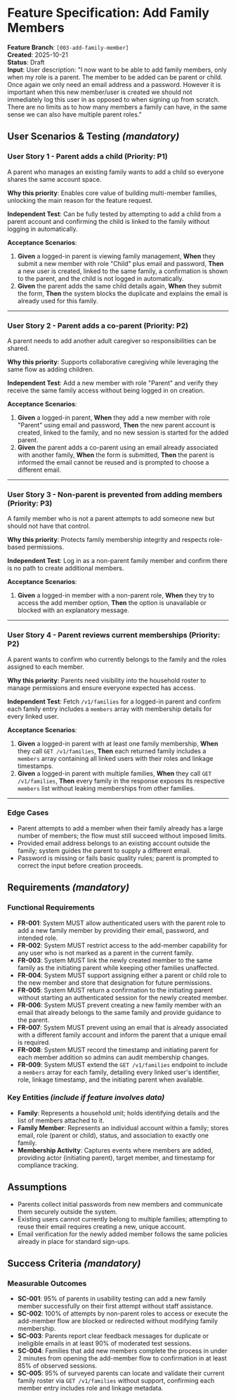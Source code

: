 # Feature Specification: Add Family Members

**Feature Branch**: `[003-add-family-member]`  
**Created**: 2025-10-21  
**Status**: Draft  
**Input**: User description: "I now want to be able to add family members, only when my role is a parent. The member to be added can be parent or child. Once again we only need an email address and a password. However it is important when this new member/user is created we should not immediately log this user in as opposed to when signing up from scratch. There are no limits as to how many members a family can have, in the same sense we can also have multiple parent roles."

## User Scenarios & Testing *(mandatory)*

### User Story 1 - Parent adds a child (Priority: P1)

A parent who manages an existing family wants to add a child so everyone shares the same account space.

**Why this priority**: Enables core value of building multi-member families, unlocking the main reason for the feature request.

**Independent Test**: Can be fully tested by attempting to add a child from a parent account and confirming the child is linked to the family without logging in automatically.

**Acceptance Scenarios**:

1. **Given** a logged-in parent is viewing family management, **When** they submit a new member with role "Child" plus email and password, **Then** a new user is created, linked to the same family, a confirmation is shown to the parent, and the child is not logged in automatically.
2. **Given** the parent adds the same child details again, **When** they submit the form, **Then** the system blocks the duplicate and explains the email is already used for this family.

---

### User Story 2 - Parent adds a co-parent (Priority: P2)

A parent needs to add another adult caregiver so responsibilities can be shared.

**Why this priority**: Supports collaborative caregiving while leveraging the same flow as adding children.

**Independent Test**: Add a new member with role "Parent" and verify they receive the same family access without being logged in on creation.

**Acceptance Scenarios**:

1. **Given** a logged-in parent, **When** they add a new member with role "Parent" using email and password, **Then** the new parent account is created, linked to the family, and no new session is started for the added parent.
2. **Given** the parent adds a co-parent using an email already associated with another family, **When** the form is submitted, **Then** the parent is informed the email cannot be reused and is prompted to choose a different email.

---

### User Story 3 - Non-parent is prevented from adding members (Priority: P3)

A family member who is not a parent attempts to add someone new but should not have that control.

**Why this priority**: Protects family membership integrity and respects role-based permissions.

**Independent Test**: Log in as a non-parent family member and confirm there is no path to create additional members.

**Acceptance Scenarios**:

1. **Given** a logged-in member with a non-parent role, **When** they try to access the add member option, **Then** the option is unavailable or blocked with an explanatory message.

---

### User Story 4 - Parent reviews current memberships (Priority: P2)

A parent wants to confirm who currently belongs to the family and the roles assigned to each member.

**Why this priority**: Parents need visibility into the household roster to manage permissions and ensure everyone expected has access.

**Independent Test**: Fetch `/v1/families` for a logged-in parent and confirm each family entry includes a `members` array with membership details for every linked user.

**Acceptance Scenarios**:

1. **Given** a logged-in parent with at least one family membership, **When** they call `GET /v1/families`, **Then** each returned family includes a `members` array containing all linked users with their roles and linkage timestamps.
2. **Given** a logged-in parent with multiple families, **When** they call `GET /v1/families`, **Then** every family in the response exposes its respective `members` list without leaking memberships from other families.

---

### Edge Cases

- Parent attempts to add a member when their family already has a large number of members; the flow must still succeed without imposed limits.
- Provided email address belongs to an existing account outside the family; system guides the parent to supply a different email.
- Password is missing or fails basic quality rules; parent is prompted to correct the input before creation proceeds.

## Requirements *(mandatory)*

### Functional Requirements

- **FR-001**: System MUST allow authenticated users with the parent role to add a new family member by providing their email, password, and intended role.
- **FR-002**: System MUST restrict access to the add-member capability for any user who is not marked as a parent in the current family.
- **FR-003**: System MUST link the newly created member to the same family as the initiating parent while keeping other families unaffected.
- **FR-004**: System MUST support assigning either a parent or child role to the new member and store that designation for future permissions.
- **FR-005**: System MUST return a confirmation to the initiating parent without starting an authenticated session for the newly created member.
- **FR-006**: System MUST prevent creating a new family member with an email that already belongs to the same family and provide guidance to the parent.
- **FR-007**: System MUST prevent using an email that is already associated with a different family account and inform the parent that a unique email is required.
- **FR-008**: System MUST record the timestamp and initiating parent for each member addition so admins can audit membership changes.
- **FR-009**: System MUST extend the `GET /v1/families` endpoint to include a `members` array for each family, detailing every linked user's identifier, role, linkage timestamp, and the initiating parent when available.

### Key Entities *(include if feature involves data)*

- **Family**: Represents a household unit; holds identifying details and the list of members attached to it.
- **Family Member**: Represents an individual account within a family; stores email, role (parent or child), status, and association to exactly one family.
- **Membership Activity**: Captures events where members are added, providing actor (initiating parent), target member, and timestamp for compliance tracking.

## Assumptions

- Parents collect initial passwords from new members and communicate them securely outside the system.
- Existing users cannot currently belong to multiple families; attempting to reuse their email requires creating a new, unique account.
- Email verification for the newly added member follows the same policies already in place for standard sign-ups.

## Success Criteria *(mandatory)*

### Measurable Outcomes

- **SC-001**: 95% of parents in usability testing can add a new family member successfully on their first attempt without staff assistance.
- **SC-002**: 100% of attempts by non-parent roles to access or execute the add-member flow are blocked or redirected without modifying family membership.
- **SC-003**: Parents report clear feedback messages for duplicate or ineligible emails in at least 90% of moderated test sessions.
- **SC-004**: Families that add new members complete the process in under 2 minutes from opening the add-member flow to confirmation in at least 85% of observed sessions.
- **SC-005**: 95% of surveyed parents can locate and validate their current family roster via `GET /v1/families` without support, confirming each member entry includes role and linkage metadata.
